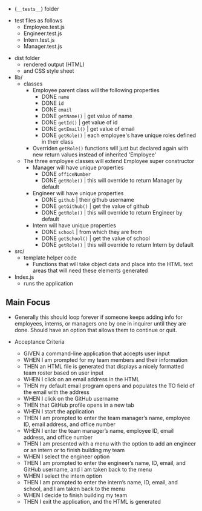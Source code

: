  * (`__tests__`) folder
  - test files as follows
      * Employee.test.js
      * Engineer.test.js
      * Intern.test.js
      * Manager.test.js
* dist folder                            
  - rendered output (HTML) 
  - and CSS style sheet
* lib/                
  - classes
    * Employee parent class will the following properties
      - DONE <code>name</code> 
      - DONE <code>id</code> 
      - DONE <code>email</code> 
      - DONE <code>getName()</code> | get value of name 
      - DONE <code>getId()</code> | get value of id
      - DONE <code>getEmail()</code> | get value of email
      - DONE <code>getRole()</code> | each employee's have unique roles defined in their class
    * Overriden <code>getRole()</code> functions will just but declared again with new return values instead of inherited 'Employee'
  - The three employee classes will extend Employee super constructor
    * Manager will have unique properties
      - DONE <code>officeNumber</code>
      - DONE <code>getRole()</code> | this will override to return Manager by default
    * Engineer will have unique properties
      - DONE <code>github</code> | their github username 
      - DONE <code>getGithub()</code> | get the value of github
      - DONE <code>getRole()</code> | this will override to return Engineer by default
    * Intern will have unique properties
      - DONE <code>school</code> | from which they are from
      - DONE <code>getSchool()</code> | get the value of school
      - DONE <code>getRole()</code> | this will override to return Intern by default
* src/                
  - template helper code
    * Functions that will take object data and place into the HTML text areas that will need these elements generated
* Index.js            
  - runs the application


## Main Focus
  * Generally this should loop forever if someone keeps adding info for employees, interns, or managers one by one in inquirer until they are done. Should have an option that allows them to continue or quit.

* Acceptance Criteria 

  - GIVEN a command-line application that accepts user input
  - WHEN I am prompted for my team members and their information
  - THEN an HTML file is generated that displays a nicely formatted team roster based on user input
  - WHEN I click on an email address in the HTML
  - THEN my default email program opens and populates the TO field of the email with the address
  - WHEN I click on the GitHub username
  - THEN that GitHub profile opens in a new tab
  - WHEN I start the application
  - THEN I am prompted to enter the team manager’s name, employee ID, email address, and office number
  - WHEN I enter the team manager’s name, employee ID, email address, and office number
  - THEN I am presented with a menu with the option to add an engineer or an intern or to finish building my team
  - WHEN I select the engineer option
  - THEN I am prompted to enter the engineer’s name, ID, email, and GitHub username, and I am taken back to the menu
  - WHEN I select the intern option
  - THEN I am prompted to enter the intern’s name, ID, email, and school, and I am taken back to the menu
  - WHEN I decide to finish building my team
  - THEN I exit the application, and the HTML is generated